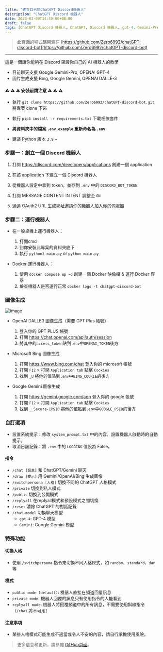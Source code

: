 ```yaml
---
title: "建立自己的ChatGPT Discord機器人"
description: "ChatGPT Discord 機器人"
date: 2023-03-09T14:49:00+08:00
draft: false
tags: [ChatGPT Discord 機器人, ChatGPT, Discord 機器人, gpt-4, Gemini-Pro]
---
```


> 此頁面的程式碼開源在 [https://github.com/Zero6992/chatGPT-discord-bot](https://github.com/Zero6992/chatGPT-discord-bot)

---

這是一個讓你能夠在 Discord 架設你自己的 AI 機器人的教學

* 目前聊天支援 Google Gemini-Pro, OPENAI GPT-4
* 圖片生成支援 Bing, Google Gemini, OPENAI DALLE-3

#### ⚠️ ⚠️ ⚠️ 安裝前請注意 ⚠️ ⚠️ ⚠️

* 執行 ```git clone https://github.com/Zero6992/chatGPT-discord-bot.git``` 將專案 clone 下來

* 執行 ```pip3 install -r requirements.txt``` 下載相依套件

* **將資料夾中的檔案 `.env.example` 重新命名為 `.env`**

* 建議 Python 版本 `3.9` +

### 步驟一：創立一個 Discord 機器人

1. 打開 https://discord.com/developers/applications 創建一個 application

2. 在該 application 下建立一個 Discord 機器人

3. 從機器人設定中拿到 token，並存到 `.env` 中的 `DISCORD_BOT_TOKEN`

4. 打開 MESSAGE CONTENT INTENT 調整至 `ON`

5. 通過 OAuth2 URL 生成網址邀請你的機器人加入你的伺服器

### 步驟二：運行機器人

* 在一般桌機上運行機器人：
  1. 打開cmd
  2. 到你安裝此專案的資料夾底下
  3. 執行 `python3 main.py` or `python main.py`

* Docker 運行機器人：
  1. 使用 `docker compose up -d` 創建一個 Docker 映像檔 & 運行 Docker 容器
  2. 檢查機器人是否運行正常 `docker logs -t chatgpt-discord-bot`

### 圖像生成

![image](https://github.com/Zero6992/chatGPT-discord-bot/assets/89479282/e20533a4-a563-4fcd-8ec5-d5beb20ae72a)

* OpenAI DALLE3 圖像生成（需要 GPT Plus 帳號）
   1. 登入你的 GPT PLUS 帳號
   2. 打開  https://chat.openai.com/api/auth/session
   3. 將其中的`access_token`貼到`.env`中`OPENAI_TOKEN`後方

* Microsoft Bing 圖像生成
   1. 打開 https://www.bing.com/chat 登入你的 microsoft 帳號
   2. 打開 `F12` > 打開 `Application tab` 點擊 `Cookies`
   3. 找到 `_U` 將他的值貼到`.env`中`BING_COOKIE`的後方

* Google Gemini 圖像生成
   1. 打開 https://gemini.google.com/app 登入你的 google 帳號
   2. 打開 `F12` > 打開 `Application tab` 點擊 `Cookies`
   3. 找到 `__Secure-1PSID` 將他的值貼到`.env`中`GOOGLE_PSID`的後方

### 自訂選項

* 設置系統提示：修改 `system_prompt.txt` 中的內容，設置機器人啟動時的自動提示。
* 取消日誌記錄：將 `.env` 中的 `LOGGING` 值設為 False。

#### 指令

* `/chat [訊息]` 和 ChatGPT/Gemini 聊天
* `/draw [提示]` 用 Gemini/OpenAI/Bing 生成圖像
* `/switchpersona [人格]` 切換不同的 ChatGPT 人格模式
* `/private` 切換到私人模式
* `/public` 切換到公開模式
* `/replyall` 在replyall模式和預設模式之間切換
* `/reset` 清除 ChatGPT 的對話記錄
* `/chat-model` 切換聊天模型
   * `gpt-4`: GPT-4 模型
   * `Gemini`: Google Gemini 模型

### 特殊功能

#### 切換人格
* 使用 `/switchpersona` 指令來切換不同人格模式，如 `random`、`standard`、`dan` 等

#### 模式
* `public mode (default)`: 機器人直接在頻道回覆訊息
* `private mode`: 機器人回覆的訊息只有使用指令的人能看到
* `replyall mode`: 機器人將回覆頻道中的所有訊息，不需要使用斜線指令（`/chat` 將不可用）

#### 注意事項
* 某些人格模式可能生成不適當或令人不安的內容，請自行承擔使用風險。

> 更多信息和更新，請參閱 [GitHub頁面](https://github.com/Zero6992/chatGPT-discord-bot)。

